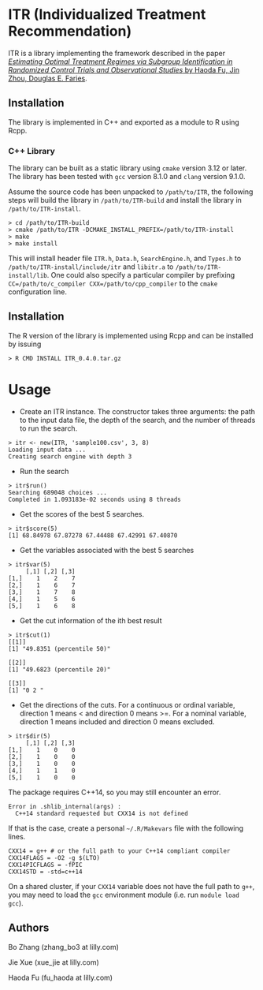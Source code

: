 # ITR (Individualized Treatment Recommendation) 

ITR is a library implementing the framework described in the paper
[_Estimating Optimal Treatment Regimes via Subgroup Identification in Randomized Control
  Trials and Observational Studies_ by Haoda Fu, Jin Zhou, Douglas E. Faries](https://onlinelibrary.wiley.com/doi/abs/10.1002/sim.6920). 

## Installation

The library is implemented in C++ and exported as a module to R using Rcpp.

### C++ Library
The library can be built as a static library using `cmake` version 3.12 or
later. The library has been tested with `gcc` version 8.1.0 and `clang` version
9.1.0. 

Assume the source code has been unpacked to `/path/to/ITR`, the following steps
will build the library in `/path/to/ITR-build` and install the library in
`/path/to/ITR-install`.

```
> cd /path/to/ITR-build
> cmake /path/to/ITR -DCMAKE_INSTALL_PREFIX=/path/to/ITR-install
> make
> make install
```

This will install header file `ITR.h`, `Data.h`, `SearchEngine.h`, and `Types.h`
to `/path/to/ITR-install/include/itr` and `libitr.a` to
`/path/to/ITR-install/lib`. One could also specify a particular compiler by
prefixing `CC=/path/to/c_compiler CXX=/path/to/cpp_compiler` to the `cmake`
configuration line.






## Installation

The R version of the library is implemented using Rcpp and can be installed by 
issuing 
```
> R CMD INSTALL ITR_0.4.0.tar.gz 
```

# Usage
- Create an ITR instance. The constructor takes three arguments: the path to 
the input data file, the depth of the search, and the number of threads to 
run the search. 
```
> itr <- new(ITR, 'sample100.csv', 3, 8)
Loading input data ...
Creating search engine with depth 3
```
- Run the search 
```
> itr$run()
Searching 689048 choices ...
Completed in 1.093183e-02 seconds using 8 threads
```
- Get the scores of the best 5 searches. 
```
> itr$score(5) 
[1] 68.84978 67.87278 67.44488 67.42991 67.40870
```
- Get the variables associated with the best 5 searches
```
> itr$var(5)
     [,1] [,2] [,3]
[1,]    1    2    7
[2,]    1    6    7
[3,]    1    7    8
[4,]    1    5    6
[5,]    1    6    8
```
- Get the cut information of the ith best result
```
> itr$cut(1)
[[1]]
[1] "49.8351 (percentile 50)"

[[2]]
[1] "49.6823 (percentile 20)"

[[3]]
[1] "0 2 "
```
- Get the directions of the cuts. For a continuous or ordinal variable, direction 
1 means < and direction 0 means >=. For a nominal variable, direction 1 means
included and direction 0 means excluded. 
```
> itr$dir(5)
     [,1] [,2] [,3]
[1,]    1    0    0
[2,]    1    0    0
[3,]    1    0    0
[4,]    1    1    0
[5,]    1    0    0
```


The package requires C++14, so you may still encounter an error.

```
Error in .shlib_internal(args) :
  C++14 standard requested but CXX14 is not defined
```

If that is the case, create a personal `~/.R/Makevars` file with the following lines.

```
CXX14 = g++ # or the full path to your C++14 compliant compiler
CXX14FLAGS = -O2 -g $(LTO)
CXX14PICFLAGS = -fPIC
CXX14STD = -std=c++14
```

On a shared cluster, if your `CXX14` variable does not have the full path to `g++`, you may need to load the `gcc` environment module (i.e. run `module load gcc`).

## Authors
Bo Zhang (zhang_bo3 at lilly.com)

Jie Xue  (xue_jie at lilly.com)

Haoda Fu (fu_haoda at lilly.com)
